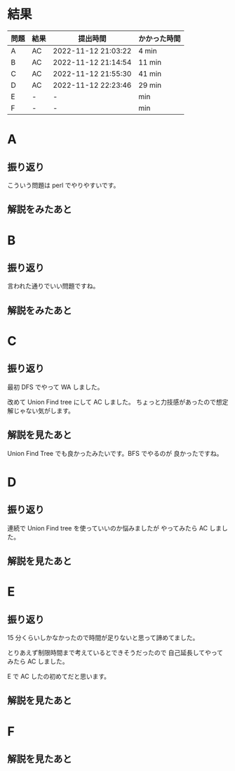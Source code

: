 # 結果

| 問題 | 結果 | 提出時間            | かかった時間 |
|------|------|---------------------|--------------|
| A    | AC   | 2022-11-12 21:03:22 | 4 min        |
| B    | AC   | 2022-11-12 21:14:54 | 11 min       |
| C    | AC   | 2022-11-12 21:55:30 | 41 min       |
| D    | AC   | 2022-11-12 22:23:46 | 29 min       |
| E    | -    | -                   |     min      |
| F    | -    | -                   |     min      |

# A

## 振り返り

こういう問題は perl でやりやすいです。

## 解説をみたあと

# B

## 振り返り

言われた通りでいい問題ですね。

## 解説をみたあと

# C

## 振り返り

最初 DFS でやって WA しました。

改めて Union Find tree にして AC しました。
ちょっと力技感があったので想定解じゃない気がします。

## 解説を見たあと

Union Find Tree でも良かったみたいです。BFS でやるのが
良かったですね。

# D

## 振り返り

連続で Union Find tree を使っていいのか悩みましたが
やってみたら AC しました。

## 解説を見たあと

# E

## 振り返り

15 分くらいしかなかったので時間が足りないと思って諦めてました。

とりあえず制限時間まで考えているとできそうだったので
自己延長してやってみたら AC しました。

E で AC したの初めてだと思います。

## 解説を見たあと

# F

## 解説を見たあと
